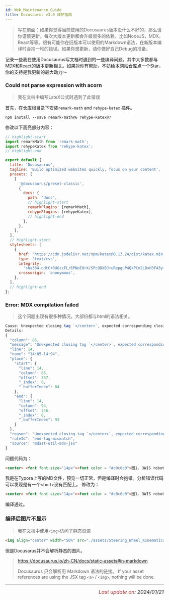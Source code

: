 ```yaml
---
id: Web_Maintenance_Guide
title: Docusaurus v3.0 维护指南
---
```


> 写在前面：如果你觉得当前使用的Docusaurus版本没什么不好的，那么请你谨慎更新。每次大版本更新都会升级很多的依赖，比如NodeJS，MDX，React等等。很有可能你在旧版本可以使用的Markdown语法，在新版本编译时会抱一堆的错误。如果你想更新，请你做好自己Debug的准备。

记录一些我在使用Docusaurus写文档时遇到的一些编译问题，其中大多数都与MDX和React的版本更新相关。如果对你有帮助，不妨给[本网站仓库](https://github.com/zxytql/zxytql.top-Repo)点一个Star，你的支持是我更新的最大动力～



### Could not parse expression with acorn

> 我在文档中编写LateX公式时遇到了此错误

首先，在仓库根目录下安装`remark-math` and `rehype-katex` 插件。

```shell
npm install --save remark-math@6 rehype-katex@7
```

修改以下高亮部分内容：
```js title="docusaurus.config.js"
// highlight-start
import remarkMath from 'remark-math';
import rehypeKatex from 'rehype-katex';
// highlight-end

export default {
  title: 'Docusaurus',
  tagline: 'Build optimized websites quickly, focus on your content',
  presets: [
    [
      '@docusaurus/preset-classic',
      {
        docs: {
          path: 'docs',
          // highlight-start
          remarkPlugins: [remarkMath],
          rehypePlugins: [rehypeKatex],
          // highlight-end
        },
      },
    ],
  ],
  // highlight-start
  stylesheets: [
    {
      href: 'https://cdn.jsdelivr.net/npm/katex@0.13.24/dist/katex.min.css',
      type: 'text/css',
      integrity:
        'sha384-odtC+0UGzzFL/6PNoE8rX/SPcQDXBJ+uRepguP4QkPCm2LBxH3FA3y+fKSiJ+AmM',
      crossorigin: 'anonymous',
    },
  ],
  // highlight-end
};
```

### Error: MDX compilation failed
> 这个问题出现有很多种情况，大部份都与html的语法相关。
```js 
Cause: Unexpected closing tag `</center>`, expected corresponding closing tag for `<font>` (14:10-14:33)
Details:
{
  "column": 85,
  "message": "Unexpected closing tag `</center>`, expected corresponding closing tag for `<font>` (14:10-14:33)",
  "line": 14,
  "name": "14:85-14:94",
  "place": {
    "start": {
      "line": 14,
      "column": 85,
      "offset": 337,
      "_index": 0,
      "_bufferIndex": 84
    },
    "end": {
      "line": 14,
      "column": 94,
      "offset": 346,
      "_index": 0,
      "_bufferIndex": 93
    }
  },
  "reason": "Unexpected closing tag `</center>`, expected corresponding closing tag for `<font>` (14:10-14:33)",
  "ruleId": "end-tag-mismatch",
  "source": "mdast-util-mdx-jsx"
}
```
问题代码为：
```html
<center> <font font-size="14px"><font color = "#c0c0c0">图1. 3WIS robot model </font></center> 
```
我是在Typora上写的MD文件，预览一切正常，但是编译时会抱错。分析错误代码可以发现是有一个`<font>`没有匹配上。
修改为：
```html
<center> <font font-size="14px"><font color = "#c0c0c0">图1. 3WIS robot model </font></font></center> 
```
编译通过。



### 编译后图片不显示

> 我在文档中使用`<img>`访问了静态资源
```html
<img align="center" width="50%" src="./assets/Steering_Wheel_Kinematics/1.png" />
```
但是Docusarus并不会解析静态的图片。
> https://docusaurus.io/zh-CN/docs/static-assets#in-markdown
>
> Docusaurus 只会解析用 Markdown 语法的链接。 If your asset references are using the JSX tag `<a>` / `<img>`, nothing will be done.


---
<p align="right"><i> <font size="3"><font color = "brown">Last update on</font>: 2024/01/21 </font></i></p>